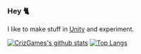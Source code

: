 ### Hey 🐈
I like to make stuff in [Unity](https://unity.com/) and experiment.

[![CrizGames's github stats](https://github-readme-stats.vercel.app/api?username=CrizGames&theme=dracula)](https://github.com/anuraghazra/github-readme-stats)
[![Top Langs](https://github-readme-stats.vercel.app/api/top-langs/?username=CrizGames&layout=compact&theme=dracula)](https://github.com/anuraghazra/github-readme-stats)
